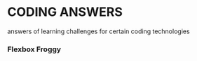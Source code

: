 # CODING ANSWERS
answers of learning challenges for certain coding technologies

### Flexbox Froggy



